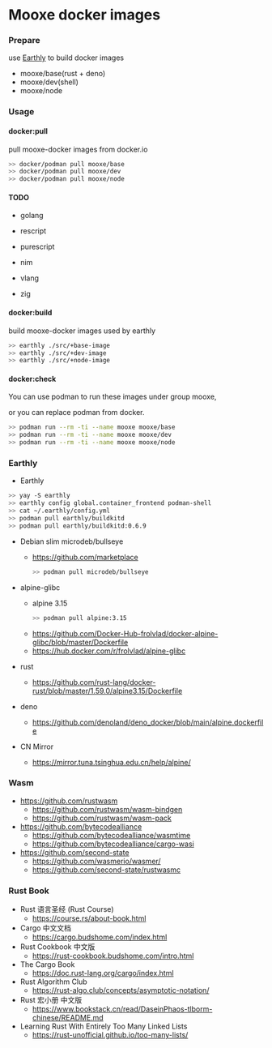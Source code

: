 # Mooxe docker images

### Prepare

use [Earthly](https://earthly.dev/) to build docker images

- mooxe/base(rust + deno)
- mooxe/dev(shell)
- mooxe/node

### Usage

#### docker:pull

pull mooxe-docker images from docker.io

```bash
>> docker/podman pull mooxe/base
>> docker/podman pull mooxe/dev
>> docker/podman pull mooxe/node
```

#### TODO

- golang

- rescript
- purescript
- nim

- vlang
- zig

#### docker:build

build mooxe-docker images used by earthly

```bash
>> earthly ./src/+base-image
>> earthly ./src/+dev-image
>> earthly ./src/+node-image
```

#### docker:check

You can use podman to run these images under group mooxe,

or you can replace podman from docker.

```bash
>> podman run --rm -ti --name mooxe mooxe/base
>> podman run --rm -ti --name mooxe mooxe/dev
>> podman run --rm -ti --name mooxe mooxe/node
```

### Earthly

- Earthly

```bash
>> yay -S earthly
>> earthly config global.container_frontend podman-shell
>> cat ~/.earthly/config.yml
>> podman pull earthly/buildkitd
>> podman pull earthly/buildkitd:0.6.9
```

- Debian slim microdeb/bullseye
  - https://github.com/marketplace
    ```bash
    >> podman pull microdeb/bullseye
    ```

- alpine-glibc
  - alpine 3.15
    ```bash
    >> podman pull alpine:3.15
    ```
  - https://github.com/Docker-Hub-frolvlad/docker-alpine-glibc/blob/master/Dockerfile
  - https://hub.docker.com/r/frolvlad/alpine-glibc

- rust
  - https://github.com/rust-lang/docker-rust/blob/master/1.59.0/alpine3.15/Dockerfile

- deno
  - https://github.com/denoland/deno_docker/blob/main/alpine.dockerfile

- CN Mirror
  - https://mirror.tuna.tsinghua.edu.cn/help/alpine/

### Wasm

- https://github.com/rustwasm
  - https://github.com/rustwasm/wasm-bindgen
  - https://github.com/rustwasm/wasm-pack
- https://github.com/bytecodealliance
  - https://github.com/bytecodealliance/wasmtime
  - https://github.com/bytecodealliance/cargo-wasi
- https://github.com/second-state
  - https://github.com/wasmerio/wasmer/
  - https://github.com/second-state/rustwasmc

### Rust Book

- Rust 语言圣经 (Rust Course)
  - https://course.rs/about-book.html
- Cargo 中文文档
  - https://cargo.budshome.com/index.html
- Rust Cookbook 中文版
  - https://rust-cookbook.budshome.com/intro.html
- The Cargo Book
  - https://doc.rust-lang.org/cargo/index.html
- Rust Algorithm Club
  - https://rust-algo.club/concepts/asymptotic-notation/
- Rust 宏小册 中文版
  - https://www.bookstack.cn/read/DaseinPhaos-tlborm-chinese/README.md
- Learning Rust With Entirely Too Many Linked Lists
  - https://rust-unofficial.github.io/too-many-lists/
